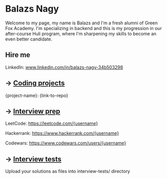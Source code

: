 # Balazs Nagy

Welcome to my page, my name is Balazs and I'm a fresh alumni of Green Fox Academy. I'm specializing in backend and this is my progression in our after-course Huli program, where I'm sharpening my skills to become an even better candidate.

## Hire me
LinkedIn: www.linkedin.com/in/balazs-nagy-34b503298

## &rarr; [Coding projects](https://github.com/green-fox-academy/definitions/tree/master/project-phase/huli/coding-projects)
{project-name}: {link-to-repo}

## &rarr; [Interview prep](https://github.com/green-fox-academy/teaching-materials/tree/master/interview)
LeetCode: https://leetcode.com/{username}

Hackerrank: https://www.hackerrank.com/{username}

Codewars: https://www.codewars.com/users/{username}

## &rarr; [Interview tests](https://github.com/green-fox-academy/teaching-materials/tree/master/project-phase/tech-interview-tests)
Upload your solutions as files into interview-tests/ directory


